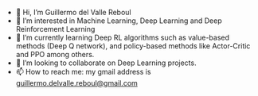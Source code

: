 - 👋 Hi, I’m Guillermo del Valle Reboul
- 👀 I’m interested in Machine Learning, Deep Learning and Deep Reinforcement Learning
- 🌱 I’m currently learning Deep RL algorithms such as value-based methods (Deep Q network), and policy-based methods like Actor-Critic and PPO among others.
- 💞️ I’m looking to collaborate on Deep Learning projects.
- 📫 How to reach me: my gmail address is guillermo.delvalle.reboul@gmail.com

<!---
GuillermoVR92/GuillermoVR92 is a ✨ special ✨ repository because its `README.md` (this file) appears on your GitHub profile.
You can click the Preview link to take a look at your changes.
--->

